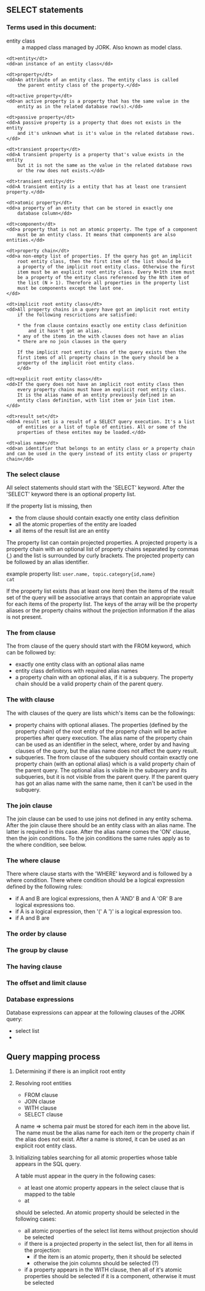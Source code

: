 ## SELECT statements

### Terms used in this document:

<dl>
	<dt>entity class</dt>
	<dd>a mapped class managed by JORK. Also known as model class.</dd>
	
	<dt>entity</dt>
	<dd>an instance of an entity class</dd>
	
	<dt>property</dt>
	<dd>An attribute of an entity class. The entity class is called
		the parent entity class of the property.</dd>
	
	<dt>active property</dt>
	<dd>an active property is a property that has the same value in the
		entity as in the related database row(s).</dd>
	
	<dt>passive property</dt>
	<dd>A passive property is a property that does not exists in the entity
		and it's unknown what is it's value in the related database rows.</dd>
	
	<dt>transient property</dt>
	<dd>A transient property is a property that's value exists in the entity
		but it is not the same as the value in the related database rows
		or the row does not exists.</dd>
		
	<dt>transient entity</dt>
	<dd>A transient entity is a entity that has at least one transient property.</dd>
	
	<dt>atomic property</dt>
	<dd>a property of an entity that can be stored in exactly one 
		database column</dd>
	
	<dt>component</dt>
	<dd>a property that is not an atomic property. The type of a component
		must be an entity class. It means that components are also entities.</dd>
	
	<dt>property chain</dt>
	<dd>a non-empty list of properties. If the query has got an implicit
		root entity class, then the first item of the list should be
		a property of the implicit root entity class. Otherwise the first
		item must be an explicit root entity class. Every N+1th item must
		be a property of the entity class referenced by the Nth item of
		the list (N > 1). Therefore all properties in the property list 
		must be components except the last one.
	</dd>
		
	<dt>implicit root entity class</dt>
	<dd>All property chains in a query have got an implicit root entity
		if the following rescrictions are satisfied:
		
		* the from clause contains exactly one entity class definition
			and it hasn't got an alias.
		* any of the items in the with clauses does not have an alias
		* there are no join clauses in the query
		
		If the implicit root entity class of the query exists then the 
		first items of all property chains in the query should be a 
		property of the implicit root entity class.
		</dd>
		
	<dt>explicit root entity class</dt>
	<dd>If the query does not have an implicit root entity class then 
		every property chains must have an explicit root entity class.
		It is the alias name of an entity previously defined in an
		entity class definition, with list item or join list item.
	</dd>

	<dt>result set</dt>
	<dd>A result set is a result of a SELECT query execution. It's a list
		of entities or a list of tuple of entities. All or some of the
		properties of these entites may be loaded.</dd>
		
	<dt>alias name</dt>
	<dd>an identifier that belongs to an entity class or a property chain
	and can be used in the query instead of its entity class or property chain</dd>
	
</dl>

### The select clause

All select statements should start with the 'SELECT' keyword. After the
'SELECT' keyword there is an optional property list.

If the property list is missing, then

* the from clause should contain exactly one entity class definition
* all the atomic properties of the entity are loaded
* all items of the result list are an entity
	
The property list can contain projected properties. A projected property
is a property chain with an optional list of property chains separated by
commas (,) and the list is surrounded by curly brackets. The projected 
property can be followed by an alias identifier.

example property list: <code>user.name, topic.category{id,name} cat</code>


If the property list exists (has at least one item) then the items of the
result set of the query will be associative arrays that contain an 
appropriate value for each items of the property list. The keys of the
array will be the property aliases or the property chains without the
projection information if the alias is not present.

### The from clause

The from clause of the query should start with the FROM keyword, which
can be followed by:

* exactly one entity class with an optional alias name
* entity class definitions with required alias names
* a property chain with an optional alias, if it is a subquery. The 
	property chain should be a valid property chain of the parent query.

### The with clause
	
The with clauses of the query are lists which's items can be the followings:

* property chains with optional aliases. The properties (defined by
	the property chain) of the root entity of the property chain will be active
	properties after query execution.
	The alias name of the property chain can be used as an identifier in 
	the select, where, order by and having clauses of the query, but the alias 
	name does not affect the query result.
* subqueries. The from clause of the subquery should contain exactly one
	property chain (with an optional alias) which is a valid property 
	chain of the parent query. The optional alias is visible in the 
	subquery and its subqueries, but it is not visible from the parent
	query. If the parent query has got an alias name with the same name,
	then it can't be used in the subquery.
	
	
### The join clause

The join clause can be used to use joins not defined in any entity schema.
After the join clause there should be an entity class with an alias name.
The latter is required in this case. After the alias name comes the 'ON'
clause, then the join conditions. To the join conditions the same rules
apply as to the where condition, see below.

### The where clause

There where clause starts with the 'WHERE' keyword and is followed by a
where condition. There where condition should be a logical expression
defined by the following rules:

* if A and B are logical expressions, then A 'AND' B and A 'OR' B are
logical expressions too.
* if A is a logical expression, then '(' A ')' is a logical expression too.
* if A and B are 


### The order by clause

### The group by clause

### The having clause

### The offset and limit clause

### Database expressions

Database expressions can appear at the following clauses of the JORK query:
* select list
* 

## Query mapping process

1. Determining if there is an implicit root entity

2. Resolving root entities
	* FROM clause
	* JOIN clause
	* WITH clause
	* SELECT clause
	
	A name => schema pair must be stored for each item in the above list.
	The name must be the alias name for each item or the property chain
	if the alias does not exist. After a name is stored, it can be used 
	as an explicit root entity class.

3. Initializing tables
	searching for all atomic properties whose table appears in the SQL query. 
	
	A table must appear in the query in the following cases:
	* at least one atomic property appears in the select clause that is
		mapped to the table
	* at 
	
	
	
	
	
	
	
	
	
	
	
	
	should be selected. An atomic
	property should be selected in the following cases:
	* all atomic properties of the select list items without projection should
		be selected
	* if there is a projected property in the select list, then for all 
		items in the projection:
		* if the item is an atomic property, then it should be selected
		* otherwise the join columns should be selected (?)
	* if a property appears in the WITH clause, then all of it's atomic
		properties should be selected if it is a component, otherwise
		it must be selected


